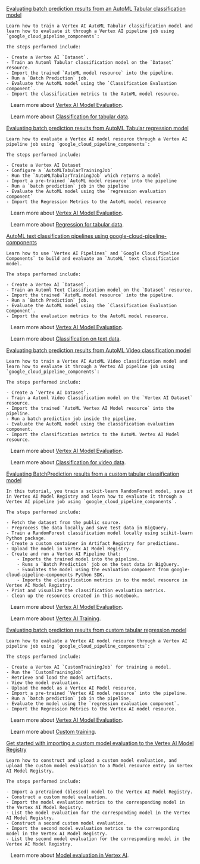 
[Evaluating batch prediction results from an AutoML Tabular classification model](https://github.com/GoogleCloudPlatform/vertex-ai-samples/blob/main/notebooks/official/model_evaluation/automl_tabular_classification_model_evaluation.ipynb)

```
Learn how to train a Vertex AI AutoML Tabular classification model and learn how to evaluate it through a Vertex AI pipeline job using `google_cloud_pipeline_components`:

The steps performed include:

- Create a Vertex AI `Dataset`.
- Train an Automl Tabular classification model on the `Dataset` resource.
- Import the trained `AutoML model resource` into the pipeline.
- Run a `Batch Prediction` job.
- Evaluate the AutoML model using the `Classification Evaluation component`.
- Import the classification metrics to the AutoML model resource.

```

&nbsp;&nbsp;&nbsp;Learn more about [Vertex AI Model Evaluation](https://cloud.google.com/vertex-ai/docs/evaluation/introduction).

&nbsp;&nbsp;&nbsp;Learn more about [Classification for tabular data](https://cloud.google.com/vertex-ai/docs/tabular-data/classification-regression/overview).


[Evaluating batch prediction results from AutoML Tabular regression model](https://github.com/GoogleCloudPlatform/vertex-ai-samples/blob/main/notebooks/official/model_evaluation/automl_tabular_regression_model_evaluation.ipynb)

```
Learn how to evaluate a Vertex AI model resource through a Vertex AI pipeline job using `google_cloud_pipeline_components`:

The steps performed include:

- Create a Vertex AI Dataset
- Configure a `AutoMLTabularTrainingJob`
- Run the `AutoMLTabularTrainingJob` which returns a model
- Import a pre-trained `AutoML model resource` into the pipeline
- Run a `batch prediction` job in the pipeline
- Evaluate the AutoML model using the `regression evaluation component`
- Import the Regression Metrics to the AutoML model resource

```

&nbsp;&nbsp;&nbsp;Learn more about [Vertex AI Model Evaluation](https://cloud.google.com/vertex-ai/docs/evaluation/introduction).

&nbsp;&nbsp;&nbsp;Learn more about [Regression for tabular data](https://cloud.google.com/vertex-ai/docs/tabular-data/classification-regression/overview).


[AutoML text classification pipelines using google-cloud-pipeline-components](https://github.com/GoogleCloudPlatform/vertex-ai-samples/blob/main/notebooks/official/model_evaluation/automl_text_classification_model_evaluation.ipynb)

```
Learn how to use `Vertex AI Pipelines` and `Google Cloud Pipeline Components` to build and evaluate an `AutoML` text classification model.

The steps performed include:

- Create a Vertex AI `Dataset`.
- Train an Automl Text Classification model on the `Dataset` resource.
- Import the trained `AutoML model resource` into the pipeline.
- Run a `Batch Prediction` job.
- Evaluate the AutoML model using the `Classification Evaluation Component`.
- Import the evaluation metrics to the AutoML model resource.

```

&nbsp;&nbsp;&nbsp;Learn more about [Vertex AI Model Evaluation](https://cloud.google.com/vertex-ai/docs/evaluation/introduction).

&nbsp;&nbsp;&nbsp;Learn more about [Classification on text data](https://cloud.google.com/vertex-ai/docs/training-overview#classification_for_text).


[Evaluating batch prediction results from AutoML Video classification model](https://github.com/GoogleCloudPlatform/vertex-ai-samples/blob/main/notebooks/official/model_evaluation/automl_video_classification_model_evaluation.ipynb)

```
Learn how to train a Vertex AI AutoML Video classification model and learn how to evaluate it through a Vertex AI pipeline job using `google_cloud_pipeline_components`:

The steps performed include:

- Create a `Vertex AI Dataset`.
- Train a Automl Video Classification model on the `Vertex AI Dataset` resource.
- Import the trained `AutoML Vertex AI Model resource` into the pipeline.
- Run a batch prediction job inside the pipeline.
- Evaluate the AutoML model using the classification evaluation component.
- Import the classification metrics to the AutoML Vertex AI Model resource.

```

&nbsp;&nbsp;&nbsp;Learn more about [Vertex AI Model Evaluation](https://cloud.google.com/vertex-ai/docs/evaluation/introduction).

&nbsp;&nbsp;&nbsp;Learn more about [Classification for video data](https://cloud.google.com/vertex-ai/docs/training-overview#classification_for_videos).


[Evaluating BatchPrediction results from a custom tabular classification model](https://github.com/GoogleCloudPlatform/vertex-ai-samples/blob/main/notebooks/official/model_evaluation/custom_tabular_classification_model_evaluation.ipynb)

```
In this tutorial, you train a scikit-learn RandomForest model, save it in Vertex AI Model Registry and learn how to evaluate it through a Vertex AI pipeline job using `google_cloud_pipeline_components`.

The steps performed include:

- Fetch the dataset from the public source.
- Preprocess the data locally and save test data in BigQuery.
- Train a RandomForest classification model locally using scikit-learn Python package.
- Create a custom container in Artifact Registry for predictions.
- Upload the model in Vertex AI Model Registry.
- Create and run a Vertex AI Pipeline that:
    - Imports the trained model into the pipeline.
    - Runs a `Batch Prediction` job on the test data in BigQuery.
    - Evaulates the model using the evaluation component from google-cloud-pipeline-components Python SDK.
    - Imports the classification metrics in to the model resource in Vertex AI Model Registry.
- Print and visualize the classification evaluation metrics.
- Clean up the resources created in this notebook.

```

&nbsp;&nbsp;&nbsp;Learn more about [Vertex AI Model Evaluation](https://cloud.google.com/vertex-ai/docs/evaluation/introduction).

&nbsp;&nbsp;&nbsp;Learn more about [Vertex AI Training](https://cloud.google.com/vertex-ai/docs/training/custom-training).


[Evaluating batch prediction results from custom tabular regression model](https://github.com/GoogleCloudPlatform/vertex-ai-samples/blob/main/notebooks/official/model_evaluation/custom_tabular_regression_model_evaluation.ipynb)

```
Learn how to evaluate a Vertex AI model resource through a Vertex AI pipeline job using `google_cloud_pipeline_components`:

The steps performed include:

- Create a Vertex AI `CustomTrainingJob` for training a model.
- Run the `CustomTrainingJob` 
- Retrieve and load the model artifacts.
- View the model evaluation.
- Upload the model as a Vertex AI Model resource.
- Import a pre-trained `Vertex AI model resource` into the pipeline.
- Run a `batch prediction` job in the pipeline.
- Evaluate the model using the `regression evaluation component`.
- Import the Regression Metrics to the Vertex AI model resource.

```

&nbsp;&nbsp;&nbsp;Learn more about [Vertex AI Model Evaluation](https://cloud.google.com/vertex-ai/docs/evaluation/introduction).

&nbsp;&nbsp;&nbsp;Learn more about [Custom training](https://cloud.google.com/vertex-ai/docs/training/custom-training).


[Get started with importing a custom model evaluation to the Vertex AI Model Registry](https://github.com/GoogleCloudPlatform/vertex-ai-samples/blob/main/notebooks/official/model_evaluation/get_started_with_custom_model_evaluation_import.ipynb)

```
Learn how to construct and upload a custom model evaluation, and upload the custom model evaluation to a Model resource entry in Vertex AI Model Registry.

The steps performed include:

- Import a pretrained (blessed) model to the Vertex AI Model Registry.
- Construct a custom model evaluation.
- Import the model evaluation metrics to the corresponding model in the Vertex AI Model Registry.
- List the model evaluation for the corresponding model in the Vertex AI Model Registry.
- Construct a second custom model evaluation.
- Import the second model evaluation metrics to the corresponding model in the Vertex AI Model Registry.
- List the second model evaluation for the corresponding model in the Vertex AI Model Registry.

```

&nbsp;&nbsp;&nbsp;Learn more about [Model evaluation in Vertex AI](https://cloud.google.com/vertex-ai/docs/evaluation/introduction).

